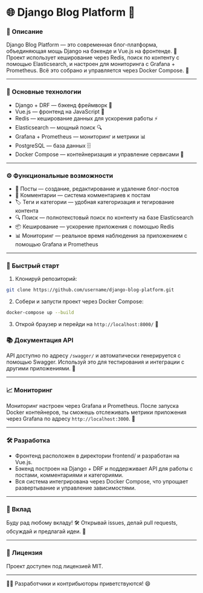 # 🌐 Django Blog Platform 🚀

### 📝 Описание

Django Blog Platform — это современная блог-платформа, объединяющая мощь Django на бэкенде и Vue.js на фронтенде. 🎉 Проект использует кеширование через Redis, поиск по контенту с помощью Elasticsearch, и настроен для мониторинга с Grafana + Prometheus. Всё это собрано и управляется через Docker Compose. 🐳

---

### 🔧 Основные технологии

- Django + DRF — бэкенд фреймворк 🐍
- Vue.js — фронтенд на JavaScript 🎨
- Redis — кеширование данных для ускорения работы ⚡️
- Elasticsearch — мощный поиск 🔍
- Grafana + Prometheus — мониторинг и метрики 📊
- PostgreSQL — база данных 🗄️
- Docker Compose — контейнеризация и управление сервисами 🐋

---

### ⚙️ Функциональные возможности

- 📝 Посты — создание, редактирование и удаление блог-постов
- 💬 Комментарии — система комментариев к постам
- 🏷️ Теги и категории — удобная категоризация и тегирование контента
- 🔍 Поиск — полнотекстовый поиск по контенту на базе Elasticsearch
- 📦 Кеширование — ускорение приложения с помощью Redis
- 📊 Мониторинг — реальное время наблюдения за приложением с помощью Grafana и Prometheus

---

### 🚀 Быстрый старт

1. Клонируй репозиторий:

```bash
git clone https://github.com/username/django-blog-platform.git
```

2. Собери и запусти проект через Docker Compose:

```bash
docker-compose up --build
```

3. Открой браузер и перейди на `http://localhost:8000/` 🎉

### 📚 Документация API

API доступно по адресу `/swagger/` и автоматически генерируется с помощью Swagger. Используй это для тестирования и интеграции с другими приложениями. 📖

---

### 📈 Мониторинг

Мониторинг настроен через Grafana и Prometheus. После запуска Docker контейнеров, ты сможешь отслеживать метрики приложения через Grafana по адресу `http://localhost:3000`. 🎯

---

### 🛠️ Разработка

- Фронтенд расположен в директории frontend/ и разработан на Vue.js.
- Бэкенд построен на Django + DRF и поддерживает API для работы с постами, комментариями и категориями.
- Вся система интегрирована через Docker Compose, что упрощает развертывание и управление зависимостями.

---

### 🤝 Вклад

Буду рад любому вкладу! 🛠️ Открывай issues, делай pull requests, обсуждай и предлагай идеи. 🙌

---

### 📝 Лицензия

Проект доступен под лицензией MIT.

---

👨‍💻 Разработчики и контрибьюторы приветствуются! 😄
